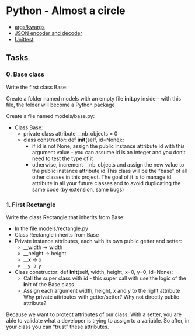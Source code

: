 # Python - Almost a circle

- <a href ="https://yasoob.me/2013/08/04/args-and-kwargs-in-python-explained/">args/kwargs</a>
- <a href= "https://docs.python.org/3/library/json.html">JSON encoder and decoder </a>
- <a href="https://docs.python.org/3.4/library/unittest.html#module-unittest">Unittest</a>


## Tasks
### 0. Base class

Write the first class Base:

Create a folder named models with an empty file __init__.py inside - with this file, the folder will become a Python package

Create a file named models/base.py:
- Class Base:
    - private class attribute __nb_objects = 0
    - class constructor: def __init__(self, id=None)::
        - if id is not None, assign the public instance attribute id with this argument value - you can assume id is an integer and you don’t need to test the type of it
        - otherwise, increment __nb_objects and assign the new value to the public instance attribute id
This class will be the “base” of all other classes in this project. The goal of it is to manage id attribute in all your future classes and to avoid duplicating the same code (by extension, same bugs)


### 1. First Rectangle
Write the class Rectangle that inherits from Base:

- In the file models/rectangle.py
- Class Rectangle inherits from Base
- Private instance attributes, each with its own public getter and setter:
    - __width -> width
    - __height -> height
    - __x -> x
    - __y -> y
- Class constructor: def __init__(self, width, height, x=0, y=0, id=None):
    - Call the super class with id - this super call with use the logic of the __init__ of the Base class
    - Assign each argument width, height, x and y to the right attribute
Why private attributes with getter/setter? Why not directly public attribute?

Because we want to protect attributes of our class. With a setter, you are able to validate what a developer is trying to assign to a variable. So after, in your class you can “trust” these attributes.